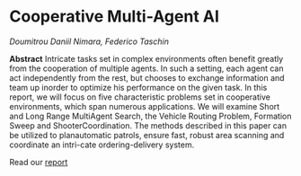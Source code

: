# Cooperative Multi-Agent AI
*Doumitrou Daniil Nimara, Federico Taschin*

**Abstract** Intricate tasks set in complex environments often benefit greatly from the cooperation of multiple agents.  In such a setting,  each agent can act independently from the rest, but chooses to exchange information and team up inorder to optimize his performance on the given task.  In this report, we will focus on five characteristic problems set in cooperative environments, which span numerous applications.  We will examine Short and Long Range MultiAgent Search,  the Vehicle Routing Problem,  Formation Sweep and ShooterCoordination.  The methods described in this paper can be utilized to planautomatic patrols, ensure fast, robust area scanning and coordinate an intri-cate ordering-delivery system.

Read our [report](report.pdf)
